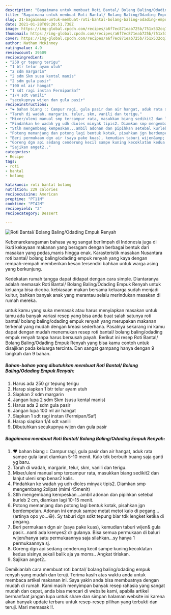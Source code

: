 ```yaml
---
description: "Bagaimana untuk membuat Roti Bantal/ Bolang Baling/Odading Empuk Renyah terupdate"
title: "Bagaimana untuk membuat Roti Bantal/ Bolang Baling/Odading Empuk Renyah terupdate"
slug: 21-bagaimana-untuk-membuat-roti-bantal-bolang-baling-odading-empuk-renyah-terupdate
date: 2021-01-28T09:20:51.738Z
image: https://img-global.cpcdn.com/recipes/a6f7ec871eab725b/751x532cq70/roti-bantal-bolang-balingodading-empuk-renyah-foto-resep-utama.jpg
thumbnail: https://img-global.cpcdn.com/recipes/a6f7ec871eab725b/751x532cq70/roti-bantal-bolang-balingodading-empuk-renyah-foto-resep-utama.jpg
cover: https://img-global.cpcdn.com/recipes/a6f7ec871eab725b/751x532cq70/roti-bantal-bolang-balingodading-empuk-renyah-foto-resep-utama.jpg
author: Nathan McKinney
ratingvalue: 4.9
reviewcount: 39509
recipeingredient:
- "250 gr tepung terigu"
- "1 btr telur ayam utuh"
- "2 sdm margarin"
- "2 sdm Skm susu kental manis"
- "2 sdm gula pasir"
- "100 ml air hangat"
- "1 sdt ragi instan FermipanSaf"
- "1/4 sdt vanili"
- "secukupnya wijen dan gula pasir"
recipeinstructions:
- "❤ bahan biang :: Campur ragi, gula pasir dan air hangat, aduk rata sampe gula larut diamkan 5-10 menit. Kalo tdk berbuih buang saja ganti yg baru."
- "Taruh di wadah, margarin, telur, skm, vanili dan terigu."
- "Mixer/uleni manual smp tercampur rata, masukkan biang sedikit2 dan lanjut uleni smp benar2 kalis."
- "Pindahkan ke wadah yg udh dioles minyak tipis2. Diamkan smp mengembang 2xlipat (mimi 45menit)"
- "Stlh mengembang kempeskan...ambil adonan dan pipihkan setebal kurleb 2 cm, diamkan lagi 10-15 menit."
- "Potong memanjang dan potong lagi bentuk kotak, pisahkan jgn berdempetan. Adonan ini empuk sampe metat metot kalo di pegang...(artinya opo yo...😃). Sy taburi dgn sdkt tepung biar tdk lengket ketika di pegang."
- "Beri permukaan dgn air (saya pake kuas), kemudian taburi wijen&amp; gula pasir...nanti ada krenyes2 dr gulanya. Bisa semua permukaan di baluri wijen/hanya satu permukaannya saja silahkan...sy hanya 1 permukaannya sj."
- "Goreng dgn api sedang cenderung kecil sampe kuning kecoklatan kedua sisinya,sekali balik aja ya moms.. Angkat tiriskan."
- "Sajikan anget2.."
categories:
- Recipe
tags:
- roti
- bantal
- bolang

katakunci: roti bantal bolang 
nutrition: 229 calories
recipecuisine: American
preptime: "PT11M"
cooktime: "PT42M"
recipeyield: "2"
recipecategory: Dessert

---
```



![Roti Bantal/ Bolang Baling/Odading Empuk Renyah](https://img-global.cpcdn.com/recipes/a6f7ec871eab725b/751x532cq70/roti-bantal-bolang-balingodading-empuk-renyah-foto-resep-utama.jpg)

Kebenarekaragaman bahasa yang sangat berlimpah di Indonesia juga di ikuti kekayaan makanan yang beragam dengan berbagai bentuk dari masakan yang pedas,manis hingga enak. Karasteristik masakan Nusantara roti bantal/ bolang baling/odading empuk renyah yang kaya dengan rempah-rempah memberikan kesan tersendiri bahkan untuk warga asing yang berkunjung.


Kedekatan rumah tangga dapat didapat dengan cara simple. Diantaranya adalah memasak Roti Bantal/ Bolang Baling/Odading Empuk Renyah untuk keluarga bisa dicoba. kebiasaan makan bersama keluarga sudah menjadi kultur, bahkan banyak anak yang merantau selalu merindukan masakan di rumah mereka.



untuk kamu yang suka memasak atau harus menyiapkan masakan untuk tamu ada banyak variasi resep yang bisa anda buat salah satunya roti bantal/ bolang baling/odading empuk renyah yang merupakan makanan terkenal yang mudah dengan kreasi sederhana. Pasalnya sekarang ini kamu dapat dengan mudah menemukan resep roti bantal/ bolang baling/odading empuk renyah tanpa harus bersusah payah.
Berikut ini resep Roti Bantal/ Bolang Baling/Odading Empuk Renyah yang bisa kamu contoh untuk disajikan pada keluarga tercinta. Dan sangat gampang hanya dengan 9 langkah dan 9 bahan.


<!--inarticleads1-->

##### Bahan-bahan yang dibutuhkan membuat Roti Bantal/ Bolang Baling/Odading Empuk Renyah:

1. Harus ada 250 gr tepung terigu
1. Harap siapkan 1 btr telur ayam utuh
1. Siapkan 2 sdm margarin
1. Jangan lupa 2 sdm Skm (susu kental manis)
1. Harus ada 2 sdm gula pasir
1. Jangan lupa 100 ml air hangat
1. Siapkan 1 sdt ragi instan (Fermipan/Saf)
1. Harap siapkan 1/4 sdt vanili
1. Dibutuhkan secukupnya wijen dan gula pasir




<!--inarticleads2-->

##### Bagaimana membuat  Roti Bantal/ Bolang Baling/Odading Empuk Renyah:

1. ❤ bahan biang :: Campur ragi, gula pasir dan air hangat, aduk rata sampe gula larut diamkan 5-10 menit. Kalo tdk berbuih buang saja ganti yg baru.
1. Taruh di wadah, margarin, telur, skm, vanili dan terigu.
1. Mixer/uleni manual smp tercampur rata, masukkan biang sedikit2 dan lanjut uleni smp benar2 kalis.
1. Pindahkan ke wadah yg udh dioles minyak tipis2. Diamkan smp mengembang 2xlipat (mimi 45menit)
1. Stlh mengembang kempeskan...ambil adonan dan pipihkan setebal kurleb 2 cm, diamkan lagi 10-15 menit.
1. Potong memanjang dan potong lagi bentuk kotak, pisahkan jgn berdempetan. Adonan ini empuk sampe metat metot kalo di pegang...(artinya opo yo...😃). Sy taburi dgn sdkt tepung biar tdk lengket ketika di pegang.
1. Beri permukaan dgn air (saya pake kuas), kemudian taburi wijen&amp; gula pasir...nanti ada krenyes2 dr gulanya. Bisa semua permukaan di baluri wijen/hanya satu permukaannya saja silahkan...sy hanya 1 permukaannya sj.
1. Goreng dgn api sedang cenderung kecil sampe kuning kecoklatan kedua sisinya,sekali balik aja ya moms.. Angkat tiriskan.
1. Sajikan anget2..




Demikianlah cara membuat roti bantal/ bolang baling/odading empuk renyah yang mudah dan teruji. Terima kasih atas waktu anda untuk membaca artikel makanan ini. Saya yakin anda bisa membuatnya dengan mudah di rumah. Kami masih menyimpan banyak resep rahasia yang sangat mudah dan cepat, anda bisa mencari di website kami, apabila artikel bermanfaat jangan lupa untuk share dan simpan halaman website ini karena akan banyak update terbaru untuk resep-resep pilihan yang terbukti dan teruji. Mari memasak !!. 
